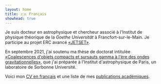```yaml
---
layout: home
title: 🇫🇷 Français
showhead: true
---
```



Je suis docteur en astrophysique et chercheur associé à l'Institut de physique théorique de la *Goethe Universität* à Francfort-sur-le-Main. Je participe au projet ERC avancé [«JETSET»](https://jetset-erc.org/).

En septembre 2021, j'ai soutenu ma thèse de doctorat intitulée [«Coalescences d'objets compacts et sursauts gamma à l'ère des ondes gravitationnelles»](https://bandang0.github.io/rduqueonline/docs/PGRBGWE211001_archive.pdf), que j'ai préparée à l'Institut d'astrophysique de Paris, un laboratoire de Sorbonne Université.

Voici mon [CV en français](https://bandang0.github.io/rduqueonline/docs/CV____FR.pdf) et une liste de mes [publications académiques](https://ui.adsabs.harvard.edu/public-libraries/xb2x2Cr4Q1uZ069nbnda6g).

